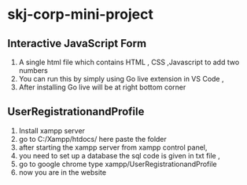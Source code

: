 # skj-corp-mini-project

## Interactive JavaScript Form

   1) A single html file which contains HTML , CSS ,Javascript to add two numbers</br>
   2) You can run this by simply using Go live extension in VS Code ,</br>
   3) After installing Go live will be at right bottom corner</br>

## UserRegistrationandProfile

  1) Install xampp server </br>
  2) go to C:/Xampp/htdocs/  here paste the folder</br>
  3) after starting the xampp server from xampp control panel,</br>
  4) you need to set up a database the sql code is given in txt file ,</br> 
  5) go to google chrome type  xampp/UserRegistrationandProfile</br>
  6) now you are in the website</br>
